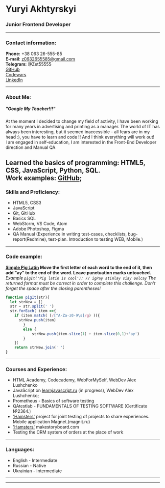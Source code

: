# Yuryi Akhtyrskyi 
### Junior Frontend Developer

---

### Contact information:

**Phone:** +38 063 26-555-85<br>
**E-mail:** z0632655585@gmail.com<br>
**Telegram:** @Zet55555<br>
[GitHub](https://github.com/yuraCom) <br>
[Codewars](https://www.codewars.com/users/Vedmachok) <br>
[LinkedIn](https://www.codewars.com/users/yuraCOM/) <br>


---

### About Me:
##### "Google My Teacher!!!"

At the moment I decided to change my field of activity, I have been working for many years in advertising and printing as a manager. The world of IT has always been interesting, but it seemed inaccessible - all fears are in my head :), you have to learn and code !! And I think everything will work out! <br>
I am engaged in self-education, I am interested in the Front-End Developer direction and Manual QA <br>


Learned the basics of programming: HTML5, CSS, JavaScript, Python, SQL.<br>
Work examples: [GitHub](https://github.com/yuraCom);
---
### Skills and Proficiency:
- HTML5, CSS3
- JavaScript 
- Git, GitHub
- Basics SQL
- WebStorm, VS Code, Atom
- Adobe Photoshop, Figma
- QA Manual (Experience in writing test-cases, checklists, bug-report(Redmine), test-plan. Introduction to testing WEB, Mobile.)

---

### Code example:

**[
Simple Pig Latin](https://www.codewars.com/kata/520b9d2ad5c005041100000f) Move the first letter of each word to the end of it, then add "ay" to the end of the word. Leave punctuation marks untouched.**
*Example
```pigIt('Pig latin is cool'); // igPay atinlay siay oolcay```
The returned format must be correct in order to complete this challenge.
Don't forget the space after the closing parentheses!*

```javascript
function pigIt(str){
  let strNew = []
  str = str.split(' ')
  str.forEach( item =>{
    if (item.match( (/[^A-Za-z0-9\s]/g) )){
      strNew.push(item)
        }
        else {
            strNew.push(item.slice(1) + item.slice(0,1)+'ay')
        }
    })
    return strNew.join(' ')
}
```
---

### Courses and Experience:
- HTML Academy, Codecademy, WebForMySelf, WebDev Alex Lushchenko
- JavaScript on [learnjavascript.ru](https://learn.javascript.ru/) (in progress), WebDev Alex Lushchenko;
- Prometheus - Basics of software testing
- QAtestlab - FUNDAMENTALS OF TESTING SOFTWARE (Certificate №2364.)
- ['Hamsters'](https://software-testing.ru/forum/index.php?/forum/736-proekt-khomiachki/) project for joint testing of projects to share experiences. Mobile application Magnet.(magnit.ru)
- ['Hamsters'](https://software-testing.ru/forum/index.php?/forum/736-proekt-khomiachki/) makestoryboard.com
- Testing the CRM system of orders at the place of work
---

### Languages:

- English \- Intermediate 
- Russian \- Native
- Ukrainian \- Intermediate
********
**********
